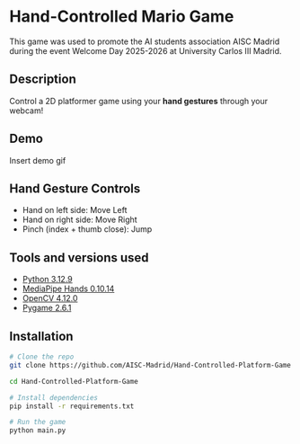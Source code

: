 # Hand-Controlled Mario Game

This game was used to promote the AI students association AISC Madrid during the event Welcome Day 2025-2026 at University Carlos III Madrid.

## Description 
Control a 2D platformer game using your **hand gestures** through your webcam!  

## Demo

Insert demo gif

##  Hand Gesture Controls

  - Hand on left side: Move Left
  - Hand on right side:  Move Right 
  - Pinch (index + thumb close): Jump

## Tools and versions used

- [Python 3.12.9](https://www.python.org/)
- [MediaPipe Hands 0.10.14](https://google.github.io/mediapipe/solutions/hands.html)
- [OpenCV 4.12.0](https://opencv.org/)
- [Pygame 2.6.1](https://www.pygame.org/news)

## Installation

```bash
# Clone the repo
git clone https://github.com/AISC-Madrid/Hand-Controlled-Platform-Game

cd Hand-Controlled-Platform-Game

# Install dependencies
pip install -r requirements.txt

# Run the game
python main.py
